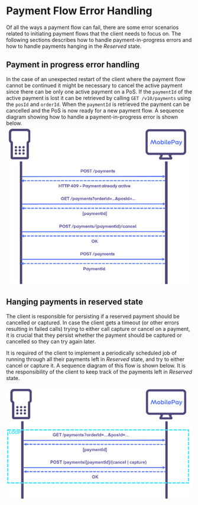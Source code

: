 # Payment Flow Error Handling

Of all the ways a payment flow can fail, there are some error scenarios related to initiating payment flows that the client needs to focus on. The following sections describes how to handle payment-in-progress errors and how to handle payments hanging in the *Reserved* state.

## Payment in progress error handling

In the case of an unexpected restart of the client where the payment flow cannot be continued it might be necessary to cancel the active payment since there can be only one active payment on a PoS. If the ``paymentId`` of the active payment is lost it can be retrieved by calling ``GET /v10/payments`` using the ``posId`` and `orderId`. When the `paymentId` is retrieved the payment can be cancelled and the PoS is now ready for a new payment flow. A sequence diagram showing how to handle a payment-in-progress error is shown below.
[![Initiate payment error active payment](/img/pos-initiate_payment_error_active_payment.png)](/img/pos-initiate_payment_error_active_payment.png)

## Hanging payments in reserved state

The client is responsible for persisting if a reserved payment should be cancelled or captured. In case the client gets a timeout (or other errors resulting in failed calls) trying to either call capture or cancel on a payment, it is crucial that they persist whether the payment should be captured or cancelled so they can try again later.

It is required of the client to implement a periodically scheduled job of running through all their payments left in *Reserved* state, and try to either cancel or capture it. A sequence diagram of this flow is shown below. It is the responsibility of the client to keep track of the payments left in *Reserved* state.

[![Capture cancel hanging reservations](/img/pos-capture_cancel_hanging_reservations.png)](/img/pos-capture_cancel_hanging_reservations.png)
